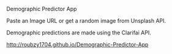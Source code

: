 Demographic Predictor App

Paste an Image URL or get a random image from Unsplash API.

Demographic predictions are made using the Clarifai API.

http://roubzy1704.github.io/Demographic-Predictor-App
